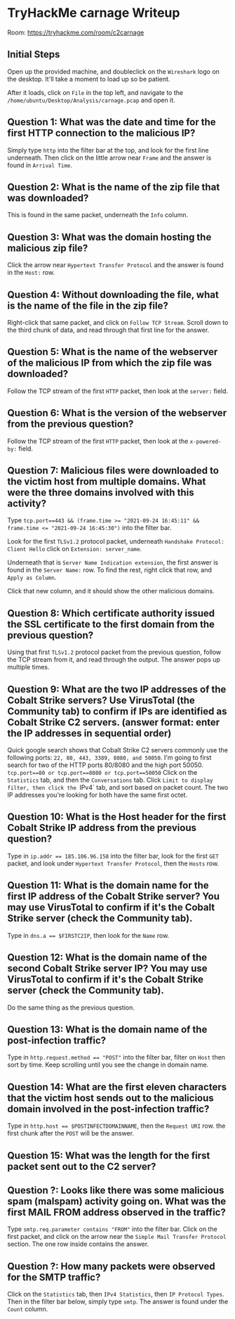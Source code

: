 # TryHackMe carnage Writeup

Room: https://tryhackme.com/room/c2carnage

## Initial Steps

Open up the provided machine, and doubleclick on the `Wireshark` logo on the desktop. It'll take a moment to load up so be patient.

After it loads, click on `File` in the top left, and navigate to the `/home/ubuntu/Desktop/Analysis/carnage.pcap` and open it.

## Question 1: What was the date and time for the first HTTP connection to the malicious IP?

Simply type `http` into the filter bar at the top, and look for the first line underneath. Then click on the little arrow near `Frame` and the answer is found in `Arrival Time`.

## Question 2: What is the name of the zip file that was downloaded?

This is found in the same packet, underneath the `Info` column.

## Question 3: What was the domain hosting the malicious zip file?

Click the arrow near `Hypertext Transfer Protocol` and the answer is found in the `Host:` row.

## Question 4: Without downloading the file, what is the name of the file in the zip file?

Right-click that same packet, and click on `Follow TCP Stream`. Scroll down to the third chunk of data, and read through that first line for the answer.

## Question 5: What is the name of the webserver of the malicious IP from which the zip file was downloaded?

Follow the TCP stream of the first `HTTP` packet, then look at the `server:` field.

## Question 6: What is the version of the webserver from the previous question?

Follow the TCP stream of the first `HTTP` packet, then look at the `x-powered-by:` field.

## Question 7: Malicious files were downloaded to the victim host from multiple domains. What were the three domains involved with this activity?

Type `tcp.port==443 && (frame.time >= "2021-09-24 16:45:11" && frame.time <= "2021-09-24 16:45:30")` into the filter bar. 

Look for the first `TLSv1.2` protocol packet, underneath `Handshake Protocol: Client Hello` click on `Extension: server_name`. 

Underneath that is `Server Name Indication extension`, the first answer is found in the `Server Name:` row. To find the rest, right click that row, and `Apply as Column`. 

Click that new column, and it should show the other malicious domains.

## Question 8: Which certificate authority issued the SSL certificate to the first domain from the previous question?

Using that first `TLSv1.2` protocol packet from the previous question, follow the TCP stream from it, and read through the output. The answer pops up multiple times.

## Question 9:  What are the two IP addresses of the Cobalt Strike servers? Use VirusTotal (the Community tab) to confirm if IPs are identified as Cobalt Strike C2 servers. (answer format: enter the IP addresses in sequential order) 

Quick google search shows that Cobalt Strike C2 servers commonly use the following ports: `22, 80, 443, 3389, 8080, and 50050`. I'm going to first search for two of the HTTP ports 80/8080 and the high port 50050. `tcp.port==80 or tcp.port==8080 or tcp.port==50050` Click on the `Statistics` tab, and then the `Conversations` tab. Click `Limit to display filter, then click the `IPv4` tab, and sort based on packet count. The two IP addresses you're looking for both have the same first octet.

## Question 10: What is the Host header for the first Cobalt Strike IP address from the previous question?

Type in `ip.addr == 185.106.96.158` into the filter bar, look for the first `GET` packet, and look under `Hypertext Transfer Protocol`, then the `Hosts` row.

## Question 11: What is the domain name for the first IP address of the Cobalt Strike server? You may use VirusTotal to confirm if it's the Cobalt Strike server (check the Community tab). 

Type in `dns.a == $FIRSTC2IP`, then look for the `Name` row.

## Question 12: What is the domain name of the second Cobalt Strike server IP?  You may use VirusTotal to confirm if it's the Cobalt Strike server (check the Community tab). 

Do the same thing as the previous question.

## Question 13: What is the domain name of the post-infection traffic?

Type in `http.request.method == "POST"` into the filter bar, filter on `Host` then sort by time. Keep scrolling until you see the change in domain name.

## Question 14: What are the first eleven characters that the victim host sends out to the malicious domain involved in the post-infection traffic? 

Type in `http.host == $POSTINFECTDOMAINNAME`, then the `Request URI` row. the first chunk after the `POST` will be the answer.

## Question 15: What was the length for the first packet sent out to the C2 server? 



## Question ?: Looks like there was some malicious spam (malspam) activity going on. What was the first MAIL FROM address observed in the traffic? 

Type `smtp.req.parameter contains "FROM"` into the filter bar. Click on the first packet, and click on the arrow near the `Simple Mail Transfer Protocol` section. The one row inside contains the answer.

## Question ?: How many packets were observed for the SMTP traffic?

Click on the `Statistics` tab, then `IPv4 Statistics`, then `IP Protocol Types`. Then in the filter bar below, simply type `smtp`. The answer is found under the `Count` column.






